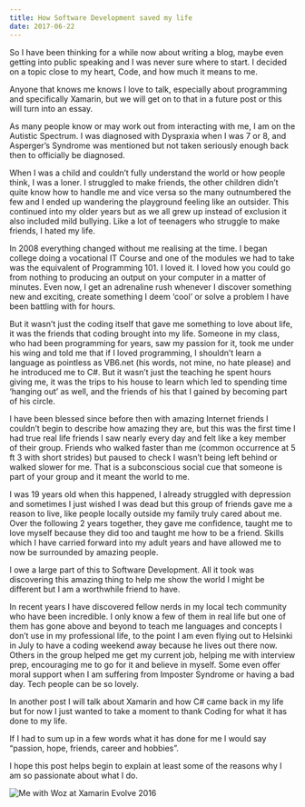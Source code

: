 ```yaml
---  
title: How Software Development saved my life
date: 2017-06-22
---
```




So I have been thinking for a while now about writing a blog, maybe even getting into public speaking and I was never sure where to start. I decided on a topic close to my heart, Code, and how much it means to me.

Anyone that knows me knows I love to talk, especially about programming and specifically Xamarin, but we will get on to that in a future post or this will turn into an essay.

As many people know or may work out from interacting with me, I am on the Autistic Spectrum. I was diagnosed with Dyspraxia when I was 7 or 8, and Asperger’s Syndrome was mentioned but not taken seriously enough back then to officially be diagnosed.

When I was a child and couldn’t fully understand the world or how people think, I was a loner. I struggled to make friends, the other children didn’t quite know how to handle me and vice versa so the many outnumbered the few and I ended up wandering the playground feeling like an outsider. This continued into my older years but as we all grew up instead of exclusion it also included mild bullying. Like a lot of teenagers who struggle to make friends, I hated my life.

In 2008 everything changed without me realising at the time. I began college doing a vocational IT Course and one of the modules we had to take was the equivalent of Programming 101. I loved it. I loved how you could go from nothing to producing an output on your computer in a matter of minutes. Even now, I get an adrenaline rush whenever I discover something new and exciting, create something I deem ‘cool’ or solve a problem I have been battling with for hours.

But it wasn’t just the coding itself that gave me something to love about life, it was the friends that coding brought into my life. Someone in my class, who had been programming for years, saw my passion for it, took me under his wing and told me that if I loved programming, I shouldn’t learn a language as pointless as VB6.net (his words, not mine, no hate please) and he introduced me to C#. But it wasn’t just the teaching he spent hours giving me, it was the trips to his house to learn which led to spending time ‘hanging out’ as well, and the friends of his that I gained by becoming part of his circle.

I have been blessed since before then with amazing Internet friends I couldn’t begin to describe how amazing they are, but this was the first time I had true real life friends I saw nearly every day and felt like a key member of their group. Friends who walked faster than me (common occurrence at 5 ft 3 with short strides) but paused to check I wasn’t being left behind or walked slower for me. That is a subconscious social cue that someone is part of your group and it meant the world to me.

I was 19 years old when this happened, I already struggled with depression and sometimes I just wished I was dead but this group of friends gave me a reason to live, like people locally outside my family truly cared about me. Over the following 2 years together, they gave me confidence, taught me to love myself because they did too and taught me how to be a friend. Skills which I have carried forward into my adult years and have allowed me to now be surrounded by amazing people.

I owe a large part of this to Software Development. All it took was discovering this amazing thing to help me show the world I might be different but I am a worthwhile friend to have.

In recent years I have discovered fellow nerds in my local tech community who have been incredible. I only know a few of them in real life but one of them has gone above and beyond to teach me languages and concepts I don’t use in my professional life, to the point I am even flying out to Helsinki in July to have a coding weekend away because he lives out there now. Others in the group helped me get my current job, helping me with interview prep, encouraging me to go for it and believe in myself. Some even offer moral support when I am suffering from Imposter Syndrome or having a bad day. Tech people can be so lovely.

In another post I will talk about Xamarin and how C# came back in my life but for now I just wanted to take a moment to thank Coding for what it has done to my life.

If I had to sum up in a few words what it has done for me I would say “passion, hope, friends, career and hobbies”.

I hope this post helps begin to explain at least some of the reasons why I am so passionate about what I do.

![Me with Woz at Xamarin Evolve 2016](../../../mages/story-into-code/Woz.jpg)